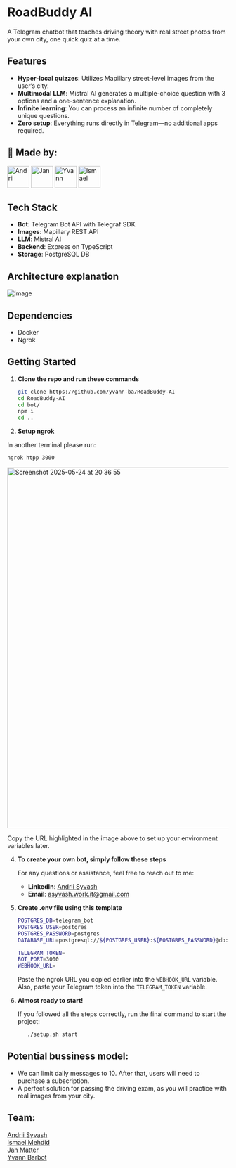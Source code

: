 # RoadBuddy AI
A Telegram chatbot that teaches driving theory with real street photos from your own city, one quick quiz at a time.

## Features

- **Hyper-local quizzes**: Utilizes Mapillary street-level images from the user’s city.
- **Multimodal LLM**: Mistral AI generates a multiple-choice question with 3 options and a one-sentence explanation.
- **Infinite learning**: You can process an infinite number of completely unique questions.
- **Zero setup**: Everything runs directly in Telegram—no additional apps required.

## 🙌 Made by: 

[//]: contributor-faces
<a href="https://github.com/redarling"><img src="https://avatars.githubusercontent.com/u/79450349?v=4" title="Andrii" width="50" height="50"></a>
<a href="https://github.com/Jan-Matter"><img src="https://avatars.githubusercontent.com/u/93545347?v=4" title="Jan" width="50" height="50"></a>
<a href="https://github.com/yvann-ba"><img src="https://avatars.githubusercontent.com/u/97234242?v=4" title="Yvann" width="50" height="50"></a>
<a href="https://github.com/ismaelmehdid"><img src="https://avatars.githubusercontent.com/u/149189461?v=4" title="Ismael" width="50" height="50"></a>

[//]: contributor-faces
## Tech Stack

- **Bot**: Telegram Bot API with Telegraf SDK
- **Images**: Mapillary REST API
- **LLM**: Mistral AI
- **Backend**: Express on TypeScript
- **Storage**: PostgreSQL DB

## Architecture explanation
![image](https://github.com/user-attachments/assets/0135a9df-ed87-46c6-b666-4fa49fc743f7)

## Dependencies

   - Docker
   - Ngrok
     
## Getting Started

1. **Clone the repo and run these commands**

   ```bash
   git clone https://github.com/yvann-ba/RoadBuddy-AI
   cd RoadBuddy-AI
   cd bot/
   npm i
   cd ..
   ```
2. **Setup ngrok**

In another terminal please run:

   ```bash
   ngrok htpp 3000
   ```


   <img width="821" alt="Screenshot 2025-05-24 at 20 36 55" src="https://github.com/user-attachments/assets/590ac93b-2779-43ec-b1af-bedeb65366d0" />

   Copy the URL highlighted in the image above to set up your environment variables later.

4. **To create your own bot, simply follow these steps**
   
   For any questions or assistance, feel free to reach out to me:
      - **LinkedIn**: [Andrii Syvash](https://www.linkedin.com/in/asyvash/)
      - **Email**: [asyvash.work.it@gmail.com](mailto:asyvash.work.it@gmail.com)
     
3. **Create .env file using this template**

   ```bash
   POSTGRES_DB=telegram_bot
   POSTGRES_USER=postgres
   POSTGRES_PASSWORD=postgres
   DATABASE_URL=postgresql://${POSTGRES_USER}:${POSTGRES_PASSWORD}@db:5432/${POSTGRES_DB}
   
   TELEGRAM_TOKEN=
   BOT_PORT=3000
   WEBHOOK_URL=
   ```
   Paste the ngrok URL you copied earlier into the `WEBHOOK_URL` variable.
   Also, paste your Telegram token into the `TELEGRAM_TOKEN` variable.

5. **Almost ready to start!**

   If you followed all the steps correctly, run the final command to start the project:

   ```bash
      ./setup.sh start
   ```

## Potential bussiness model:

   - We can limit daily messages to 10. After that, users will need to purchase a subscription.
   - A perfect solution for passing the driving exam, as you will practice with real images from your city.

## Team:
[Andrii Syvash](https://www.linkedin.com/in/asyvash/)<br>
[Ismael Mehdid](https://www.linkedin.com/in/ismaelmehdid/)<br>
[Jan Matter](https://www.linkedin.com/in/jan-matter-855aa4191/)<br>
[Yvann Barbot](https://www.linkedin.com/in/yvann-barbot/)
